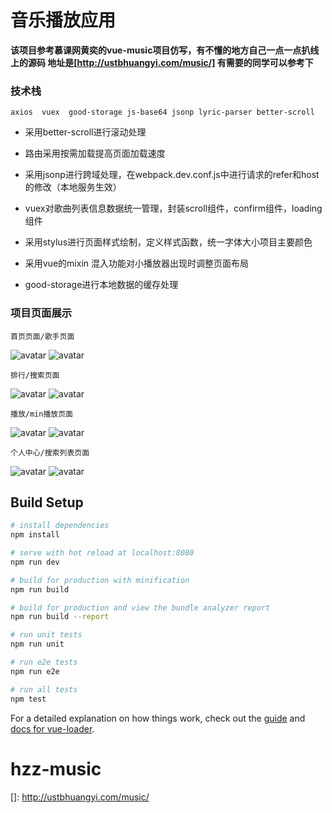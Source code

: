 
# 音乐播放应用

**该项目参考慕课网黄奕的vue-music项目仿写，有不懂的地方自己一点一点扒线上的源码
地址是[http://ustbhuangyi.com/music/] 有需要的同学可以参考下**


### 技术栈

`axios  vuex  good-storage js-base64 jsonp lyric-parser better-scroll `

- 采用better-scroll进行滚动处理

- 路由采用按需加载提高页面加载速度

- 采用jsonp进行跨域处理，在webpack.dev.conf.js中进行请求的refer和host的修改（本地服务生效）

- vuex对歌曲列表信息数据统一管理，封装scroll组件，confirm组件，loading组件

- 采用stylus进行页面样式绘制，定义样式函数，统一字体大小项目主要颜色

- 采用vue的mixin 混入功能对小播放器出现时调整页面布局

- good-storage进行本地数据的缓存处理

### 项目页面展示

`首页页面/歌手页面`


![avatar](./png/remmond.png)
![avatar](./png/singer.png)


`排行/搜索页面`


![avatar](./png/rank.png)
![avatar](./png/search.png)

`播放/min播放页面`


![avatar](./png/play.png)
![avatar](./png/minPlay.png)

`个人中心/搜索列表页面`


![avatar](./png/user.png)
![avatar](./png/searchList.png)











## Build Setup

``` bash
# install dependencies
npm install

# serve with hot reload at localhost:8080
npm run dev

# build for production with minification
npm run build

# build for production and view the bundle analyzer report
npm run build --report

# run unit tests
npm run unit

# run e2e tests
npm run e2e

# run all tests
npm test
```

For a detailed explanation on how things work, check out the [guide](http://vuejs-templates.github.io/webpack/) and [docs for vue-loader](http://vuejs.github.io/vue-loader).
# hzz-music


[]: http://ustbhuangyi.com/music/
